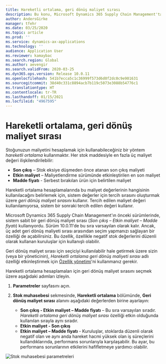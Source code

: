 ```yaml
---
title: Hareketli ortalama, geri dönüş maliyet sırası
description: Bu konu, Microsoft Dynamics 365 Supply Chain Management'ta hareketli ortalama hesaplamaları için geri dönüş maliyet sıraları hakkında bilgi sağlar.
author: AndersGirke
manager: tfehr
ms.date: 03/25/2020
ms.topic: article
ms.prod: ''
ms.service: dynamics-ax-applications
ms.technology: ''
audience: Application User
ms.reviewer: kamaybac
ms.search.region: Global
ms.author: aevengir
ms.search.validFrom: 2020-03-25
ms.dyn365.ops.version: Release 10.0.11
ms.openlocfilehash: 541b7ecca5c1c36999f573d6d0f2dc0c9e901631
ms.sourcegitcommit: 38d40c331c8894acb7b119c5073e3088b54776c1
ms.translationtype: HT
ms.contentlocale: tr-TR
ms.lasthandoff: 01/15/2021
ms.locfileid: "4967595"
---
```

# <a name="moving-average-fallback-cost-sequence"></a>Hareketli ortalama, geri dönüş maliyet sırası

Stoğunuzun maliyetini hesaplamak için kullanabileceğiniz bir yöntem _hareketli ortalama_ kullanmaktır. Her stok maddesiyle en fazla üç maliyet değeri ilişkilendirilebilir:

- **Son çıkış** – Stok eksiye düşmeden önce atanan son çıkış maliyeti
- **Etkin maliyet** – Maliyetlendirme sürümünde etkinleştirilen en son maliyet
- **Madde fiyatı** - Serbest bırakılan ürün için belirtilen maliyet

Hareketli ortalama hesaplamalarında bu maliyet değerlerinin hangisinin kullanılacağını belirlemek için, sistem değerler için tercih sırasını oluşturmak üzere _geri dönüş maliyet sırasını_ kullanır. Tercih edilen maliyet değeri kullanılamıyorsa, sistem bir sonraki tercih edilen değeri kullanır.

Microsoft Dynamics 365 Supply Chain Management'ın önceki sürümlerinde, sistem sabit bir geri dönüş maliyet sırası (_Son çıkış – Etkin maliyet – Madde fiyatı_) kullanıyordu. Sürüm 10.0.11'de bu sıra varsayılan olarak kalır. Ancak, üç adet geri dönüş maliyeti sırası arasından seçim yapmanızı sağlayan bir özelliği de açabilirsiniz. Bu özellik, özellikle negatif stok değerlerini düzenli olarak kullanan kuruluşlar için kullanışlı olabilir.

Geri dönüş maliyet sırası için seçiciyi kullanılabilir hale getirmek üzere sizin (veya bir yöneticinin), _Hareketli ortalama geri dönüş maliyeti sırası_ adlı özelliği etkinleştirmek için [Özellik yönetimi](../../fin-ops-core/fin-ops/get-started/feature-management/feature-management-overview.md)'ni kullanmanız gerekir.

Hareketli ortalama hesaplamaları için geri dönüş maliyet sırasını seçmek üzere aşağıdaki adımları izleyin.

1. **Parametreler** sayfasını açın.
2. **Stok muhasebesi** sekmesinde, **Hareketli ortalama** bölümünde, **Geri dönüş maliyet sırası** alanını aşağıdaki değerlerden birine ayarlayın:

    - **Son çıkış - Etkin maliyet – Madde fiyatı** – Bu sıra varsayılan sıradır. _Hareketli ortalama geri dönüş maliyet sırası_ özelliği etkin olduğunda kullanılan sırayla aynı sıradır.
    - **Etkin maliyet - Son çıkış**
    - **Etkin maliyet – Madde fiyatı** - Kuruluşlar, stoklarda düzenli olarak negatif olan ve aynı anda hareket hacmi yüksek olan iş süreçlerini kullandıklarında, performans sorunlarıyla karşılaşabilir. Bu ayar, bu performans sorunlarının etkilerini hafifletmeye yardımcı olabilir.

![Stok muhasebesi parametreleri](media/inventory-accounting-parameters.png "Stok muhasebesi parametreleri")
